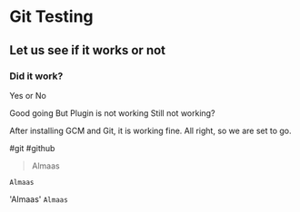 # Git Testing
## Let us see if it works or not
### Did it work?
Yes or No

Good going
But Plugin is not working
Still not working?


After installing GCM and Git, it is working fine.
All right, so we are set to go.

#git #github

>Almaas

	Almaas

'Almaas'
`Almaas`


